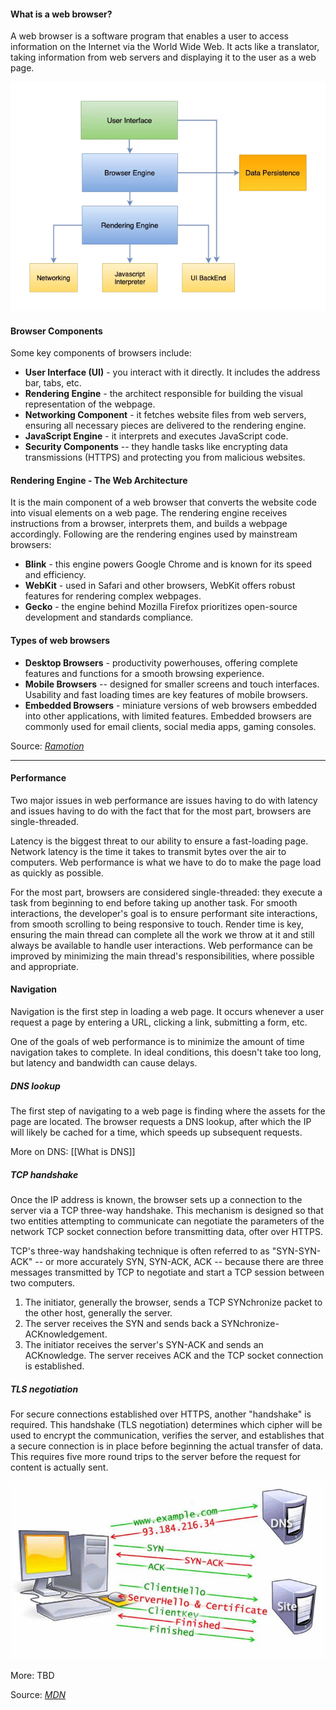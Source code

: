 #### What is a web browser?
A web browser is a software program that enables a user to access information on the Internet via the World Wide Web. It acts like a translator, taking information from web servers and displaying it to the user as a web page.

![Schema of web browser components](../../Note%20Pictures/Pasted%20image%2020241008215723.png)

#### Browser Components
Some key components of browsers include:
- **User Interface (UI)** - you interact with it directly. It includes the address bar, tabs, etc.
- **Rendering Engine** - the architect responsible for building the visual representation of the webpage.
- **Networking Component** - it fetches website files from web servers, ensuring all necessary pieces are delivered to the rendering engine.
- **JavaScript Engine** - it interprets and executes JavaScript code.
- **Security Components** -- they handle tasks like encrypting data transmissions (HTTPS) and protecting you from malicious websites.

#### Rendering Engine - The Web Architecture
It is the main component of a web browser that converts the website code into visual elements on a web page. The rendering engine receives instructions from a browser, interprets them, and builds a webpage accordingly.
Following are the rendering engines used by mainstream browsers:
- **Blink** - this engine powers Google Chrome and is known for its speed and efficiency.
- **WebKit** - used in Safari and other browsers, WebKit offers robust features for rendering complex webpages.
- **Gecko** - the engine behind Mozilla Firefox prioritizes open-source development and standards compliance.

#### Types of web browsers
- **Desktop Browsers** - productivity powerhouses, offering complete features and functions for a smooth browsing experience.
- **Mobile Browsers** -- designed for smaller screens and touch interfaces. Usability and fast loading times are key features of mobile browsers.
- **Embedded Browsers** - miniature versions of web browsers embedded into other applications, with limited features. Embedded browsers are commonly used for email clients, social media apps, gaming consoles.

Source: *[Ramotion](https://www.ramotion.com/blog/what-is-web-browser/)*

---
#### Performance
Two major issues in web performance are issues having to do with latency and issues having to do with the fact that for the most part, browsers are single-threaded.

Latency is the biggest threat to our ability to ensure a fast-loading page. Network latency is the time it takes to transmit bytes over the air to computers. Web performance is what we have to do to make the page load as quickly as possible.

For the most part, browsers are considered single-threaded: they execute a task from beginning to end before taking up another task. For smooth interactions, the developer's goal is to ensure performant site interactions, from smooth scrolling to being responsive to touch.
Render time is key, ensuring the main thread can complete all the work we throw at it and still always be available to handle user interactions.
Web performance can be improved by minimizing the main thread's responsibilities, where possible and appropriate.

#### Navigation
Navigation is the first step in loading a web page. It occurs whenever a user request a page by entering a URL, clicking a link, submitting a form, etc.

One of the goals of web performance is to minimize the amount of time navigation takes to complete. In ideal conditions, this doesn't take too long, but latency and bandwidth can cause delays.

##### DNS lookup
The first step of navigating to a web page is finding where the assets for the page are located.
The browser requests a DNS lookup, after which the IP will likely be cached for a time, which speeds up subsequent requests.

More on DNS: [[What is DNS]]

##### TCP handshake
Once the IP address is known, the browser sets up a connection to the server via a TCP three-way handshake. This mechanism is designed so that two entities attempting to communicate can negotiate the parameters of the network TCP socket connection before transmitting data, ofter over HTTPS.

TCP's three-way handshaking technique is often referred to as "SYN-SYN-ACK" -- or more accurately SYN, SYN-ACK, ACK -- because there are three messages transmitted by TCP to negotiate and start a TCP session between two computers.

1. The initiator, generally the browser, sends a TCP SYNchronize packet to the other host, generally the server.
2. The server receives the SYN and sends back a SYNchronize-ACKnowledgement.
3. The initiator receives the server's SYN-ACK and sends an ACKnowledge. The server receives ACK and the TCP socket connection is established.

##### TLS negotiation
For secure connections established over HTTPS, another "handshake" is required. This handshake (TLS negotiation) determines which cipher will be used to encrypt the communication, verifies the server, and establishes that a secure connection is in place before beginning the actual transfer of data. This requires five more round trips to the server before the request for content is actually sent.

![TLS negotiation](../../Note%20Pictures/Pasted%20image%2020241008222251.png)

More: TBD

Source: *[MDN](https://developer.mozilla.org/en-US/docs/Web/Performance/How_browsers_work#tls_negotiation)*
